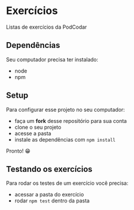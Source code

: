 # Exercícios

Listas de exercícios da PodCodar

## Dependências

Seu computador precisa ter instalado:

- node
- npm

## Setup

Para configurar esse projeto no seu computador:

- faça um **fork** desse repositório para sua conta
- clone o seu projeto
- acesse a pasta
- instale as dependências com `npm install`

Pronto! 😁

## Testando os exercícios

Para rodar os testes de um exercício você precisa:

- acessar a pasta do exercício
- rodar `npm test` dentro da pasta
